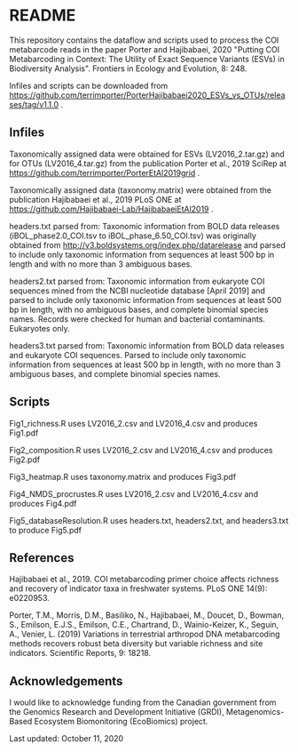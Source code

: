# README

This repository contains the dataflow and scripts used to process the COI metabarcode reads in the paper Porter and Hajibabaei, 2020 "Putting COI Metabarcoding in Context: The Utility of Exact Sequence Variants (ESVs) in Biodiversity Analysis". Frontiers in Ecology and Evolution, 8: 248.

Infiles and scripts can be downloaded from https://github.com/terrimporter/PorterHajibabaei2020_ESVs_vs_OTUs/releases/tag/v1.1.0 .

## Infiles

Taxonomically assigned data were obtained for ESVs (LV2016_2.tar.gz) and for OTUs (LV2016_4.tar.gz) from the publication Porter et al., 2019 SciRep at https://github.com/terrimporter/PorterEtAl2019grid . 

Taxonomically assigned data (taxonomy.matrix) were obtained from the publication Hajibabaei et al., 2019 PLoS ONE at https://github.com/Hajibabaei-Lab/HajibabaeiEtAl2019 .

headers.txt parsed from:
Taxonomic information from BOLD data releases (iBOL_phase2.0_COI.tsv to iBOL_phase_6.50_COI.tsv) was originally obtained from http://v3.boldsystems.org/index.php/datarelease and parsed to include only taxonomic information from sequences at least 500 bp in length and with no more than 3 ambiguous bases.

headers2.txt parsed from:
Taxonomic information from eukaryote COI sequences mined from the NCBI nucleotide database [April 2019] and parsed to include only taxonomic information from sequences at least 500 bp in length, with no ambiguous bases, and complete binomial species names.  Records were checked for human and bacterial contaminants.  Eukaryotes only.

headers3.txt parsed from:
Taxonomic information from BOLD data releases and eukaryote COI sequences.  Parsed to include only taxonomic information from sequences at least 500 bp in length, with no more than 3 ambiguous bases, and complete binomial species names.

## Scripts

Fig1_richness.R uses LV2016_2.csv and LV2016_4.csv and produces Fig1.pdf

Fig2_composition.R uses LV2016_2.csv and LV2016_4.csv and produces Fig2.pdf

Fig3_heatmap.R uses taxonomy.matrix and produces Fig3.pdf

Fig4_NMDS_procrustes.R uses LV2016_2.csv and LV2016_4.csv and produces Fig4.pdf

Fig5_databaseResolution.R uses headers.txt, headers2.txt, and headers3.txt to produce Fig5.pdf 

## References

Hajibabaei et al., 2019. COI metabarcoding primer choice affects richness and recovery of indicator taxa in freshwater systems. PLoS ONE 14(9): e0220953.

Porter, T.M., Morris, D.M., Basiliko, N., Hajibabaei, M., Doucet, D., Bowman, S., Emilson, E.J.S., Emilson, C.E., Chartrand, D., Wainio-Keizer, K., Seguin, A., Venier, L.  (2019) Variations in terrestrial arthropod DNA metabarcoding methods recovers robust beta diversity but variable richness and site indicators.  Scientific Reports, 9: 18218.

## Acknowledgements

I would like to acknowledge funding from the Canadian government from the Genomics Research and Development Initiative (GRDI), Metagenomics-Based Ecosystem Biomonitoring (EcoBiomics) project.

Last updated: October 11, 2020
